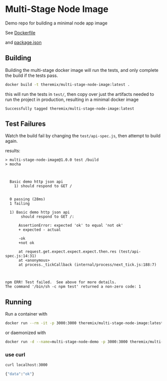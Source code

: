 # Multi-Stage Node Image

Demo repo for building a minimal node app image

See [Dockerfile](./Dockerfile)

and [package.json](./package.json)

## Building

Building the multi-stage docker image will run the tests, and only complete the build if the tests pass.

```sh
docker build -t theremix/multi-stage-node-image:latest .
```

this will run the tests in `test/`, then copy over just the artifacts needed to run the project in production, resulting in a minimal docker image

```
Successfully tagged theremix/multi-stage-node-image:latest
```

## Test Failures

Watch the build fail by changing the `test/api-spec.js`, then attempt to build again.

results:

```
> multi-stage-node-image@1.0.0 test /build
> mocha



  Basic demo http json api
    1) should respond to GET /


  0 passing (28ms)
  1 failing

  1) Basic demo http json api
       should respond to GET /:

      AssertionError: expected 'ok' to equal 'not ok'
      + expected - actual

      -ok
      +not ok

      at request.get.expect.expect.expect.then.res (test/api-spec.js:14:31)
      at <anonymous>
      at process._tickCallback (internal/process/next_tick.js:188:7)



npm ERR! Test failed.  See above for more details.
The command '/bin/sh -c npm test' returned a non-zero code: 1
```

## Running

Run a container with

```sh
docker run --rm -it -p 3000:3000 theremix/multi-stage-node-image:latest
```

or daemonized with

```sh
docker run -d --name=multi-stage-node-demo -p 3000:3000 theremix/multi-stage-node-image:latest
```

### use curl

```sh
curl localhost:3000
```
```sh
{"data":"ok"}
```
